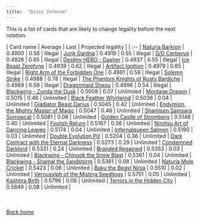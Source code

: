 ```yaml
---
title:  "Disco Inferno"
---
```


This is a list of cards that are likely to change legality before the next rotation.

| Card name | Average | Last | Projected legality |
| :-- |
[Naturia Barkion](https://db.ygoprodeck.com/card/?search=Naturia%20Barkion) | 0.4900 | 0.56 | Illegal |
[Junk Gardna](https://db.ygoprodeck.com/card/?search=Junk%20Gardna) | 0.4919 | 0.55 | Illegal |
[D/D Cerberus](https://db.ygoprodeck.com/card/?search=D/D%20Cerberus) | 0.4926 | 0.65 | Illegal |
[Destiny HERO - Dasher](https://db.ygoprodeck.com/card/?search=Destiny%20HERO%20-%20Dasher) | 0.4937 | 0.55 | Illegal |
[Ice Beast Zerofyne](https://db.ygoprodeck.com/card/?search=Ice%20Beast%20Zerofyne) | 0.4939 | 0.62 | Illegal |
[Artifact Ignition](https://db.ygoprodeck.com/card/?search=Artifact%20Ignition) | 0.4979 | 0.65 | Illegal |
[Right Arm of the Forbidden One](https://db.ygoprodeck.com/card/?search=Right%20Arm%20of%20the%20Forbidden%20One) | 0.4981 | 0.58 | Illegal |
[Solemn Strike](https://db.ygoprodeck.com/card/?search=Solemn%20Strike) | 0.4988 | 0.78 | Illegal |
[The Phantom Knights of Rusty Bardiche](https://db.ygoprodeck.com/card/?search=The%20Phantom%20Knights%20of%20Rusty%20Bardiche) | 0.4989 | 0.59 | Illegal |
[Dragonmaid Sheou](https://db.ygoprodeck.com/card/?search=Dragonmaid%20Sheou) | 0.4996 | 0.54 | Illegal |
[Blackwing - Zonda the Dusk](https://db.ygoprodeck.com/card/?search=Blackwing%20-%20Zonda%20the%20Dusk) | 0.5008 | 0.07 | Unlimited |
[Montage Dragon](https://db.ygoprodeck.com/card/?search=Montage%20Dragon) | 0.5015 | 0.46 | Unlimited |
[Black Feather Whirlwind](https://db.ygoprodeck.com/card/?search=Black%20Feather%20Whirlwind) | 0.5036 | 0.04 | Unlimited |
[Gladiator Beast Darius](https://db.ygoprodeck.com/card/?search=Gladiator%20Beast%20Darius) | 0.5045 | 0.42 | Unlimited |
[Endymion, the Mighty Master of Magic](https://db.ygoprodeck.com/card/?search=Endymion,%20the%20Mighty%20Master%20of%20Magic) | 0.5047 | 0.46 | Unlimited |
[Shamisen Samsara Sorrowcat](https://db.ygoprodeck.com/card/?search=Shamisen%20Samsara%20Sorrowcat) | 0.5081 | 0.06 | Unlimited |
[Golden Castle of Stromberg](https://db.ygoprodeck.com/card/?search=Golden%20Castle%20of%20Stromberg) | 0.5148 | 0.40 | Unlimited |
[Foolish Return](https://db.ygoprodeck.com/card/?search=Foolish%20Return) | 0.5167 | 0.36 | Unlimited |
[Ninjitsu Art of Dancing Leaves](https://db.ygoprodeck.com/card/?search=Ninjitsu%20Art%20of%20Dancing%20Leaves) | 0.5174 | 0.04 | Unlimited |
[Infernalqueen Salmon](https://db.ygoprodeck.com/card/?search=Infernalqueen%20Salmon) | 0.5190 | 0.03 | Unlimited |
[Double Evolution Pill](https://db.ygoprodeck.com/card/?search=Double%20Evolution%20Pill) | 0.5204 | 0.36 | Unlimited |
[Dark Contract with the Eternal Darkness](https://db.ygoprodeck.com/card/?search=Dark%20Contract%20with%20the%20Eternal%20Darkness) | 0.5273 | 0.29 | Unlimited |
[Condemned Darklord](https://db.ygoprodeck.com/card/?search=Condemned%20Darklord) | 0.5331 | 0.24 | Unlimited |
[Branded Regained](https://db.ygoprodeck.com/card/?search=Branded%20Regained) | 0.5353 | 0.03 | Unlimited |
[Blackwing - Chinook the Snow Blast](https://db.ygoprodeck.com/card/?search=Blackwing%20-%20Chinook%20the%20Snow%20Blast) | 0.5361 | 0.04 | Unlimited |
[Blackwing - Shamal the Sandstorm](https://db.ygoprodeck.com/card/?search=Blackwing%20-%20Shamal%20the%20Sandstorm) | 0.5361 | 0.08 | Unlimited |
[Naturia Mole Cricket](https://db.ygoprodeck.com/card/?search=Naturia%20Mole%20Cricket) | 0.5423 | 0.06 | Unlimited |
[Baku the Beast Ninja](https://db.ygoprodeck.com/card/?search=Baku%20the%20Beast%20Ninja) | 0.5510 | 0.02 | Unlimited |
[Vernusylph of the Misting Seedlings](https://db.ygoprodeck.com/card/?search=Vernusylph%20of%20the%20Misting%20Seedlings) | 0.5751 | 0.05 | Unlimited |
[Kashtira Birth](https://db.ygoprodeck.com/card/?search=Kashtira%20Birth) | 0.5796 | 0.06 | Unlimited |
[Terrors in the Hidden City](https://db.ygoprodeck.com/card/?search=Terrors%20in%20the%20Hidden%20City) | 0.5849 | 0.08 | Unlimited |

<br>

###### [Back home](index)